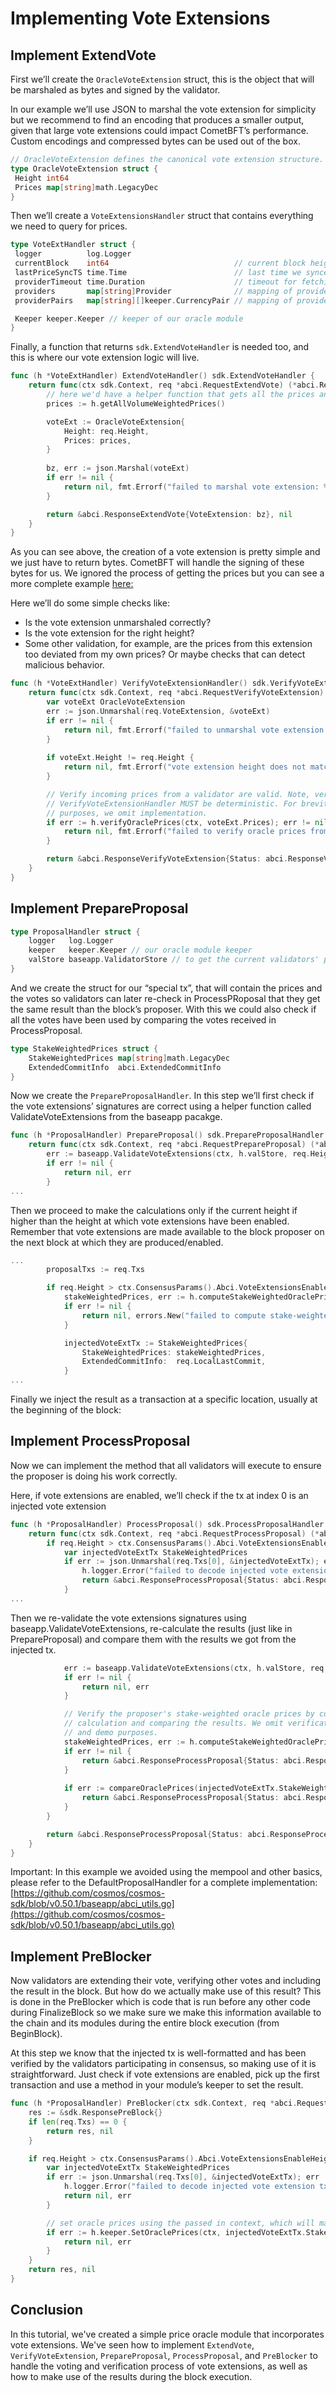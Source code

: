 # Implementing Vote Extensions

## Implement ExtendVote

First we’ll create the `OracleVoteExtension` struct, this is the object that will be marshaled as bytes and signed by the validator.

In our example we’ll use JSON to marshal the vote extension for simplicity but we recommend to find an encoding that produces a smaller output, given that large vote extensions could impact CometBFT’s performance. Custom encodings and compressed bytes can be used out of the box.

```go
// OracleVoteExtension defines the canonical vote extension structure.
type OracleVoteExtension struct {
 Height int64
 Prices map[string]math.LegacyDec
}
```

Then we’ll create a `VoteExtensionsHandler` struct that contains everything we need to query for prices.

```go
type VoteExtHandler struct {
 logger          log.Logger
 currentBlock    int64                            // current block height
 lastPriceSyncTS time.Time                        // last time we synced prices
 providerTimeout time.Duration                    // timeout for fetching prices from providers
 providers       map[string]Provider              // mapping of provider name to provider (e.g. Binance -> BinanceProvider)
 providerPairs   map[string][]keeper.CurrencyPair // mapping of provider name to supported pairs (e.g. Binance -> [ATOM/USD])

 Keeper keeper.Keeper // keeper of our oracle module
}
```

Finally, a function that returns `sdk.ExtendVoteHandler` is needed too, and this is where our vote extension logic will live.

```go
func (h *VoteExtHandler) ExtendVoteHandler() sdk.ExtendVoteHandler {
    return func(ctx sdk.Context, req *abci.RequestExtendVote) (*abci.ResponseExtendVote, error) {
        // here we'd have a helper function that gets all the prices and does a weighted average using the volume of each market
        prices := h.getAllVolumeWeightedPrices()

        voteExt := OracleVoteExtension{
            Height: req.Height,
            Prices: prices,
        }
        
        bz, err := json.Marshal(voteExt)
        if err != nil {
            return nil, fmt.Errorf("failed to marshal vote extension: %w", err)
        }

        return &abci.ResponseExtendVote{VoteExtension: bz}, nil
    }
}
```

As you can see above, the creation of a vote extension is pretty simple and we just have to return bytes. CometBFT will handle the signing of these bytes for us. We ignored the process of getting the prices but you can see a more complete example [here:](https://github.com/cosmos/sdk-tutorials/blob/master/tutorials/oracle/base/x/oracle/abci/vote_extensions.go)

Here we’ll do some simple checks like:

* Is the vote extension unmarshaled correctly?
* Is the vote extension for the right height?
* Some other validation, for example, are the prices from this extension too deviated from my own prices? Or maybe checks that can detect malicious behavior.

```go
func (h *VoteExtHandler) VerifyVoteExtensionHandler() sdk.VerifyVoteExtensionHandler {
    return func(ctx sdk.Context, req *abci.RequestVerifyVoteExtension) (*abci.ResponseVerifyVoteExtension, error) {
        var voteExt OracleVoteExtension
        err := json.Unmarshal(req.VoteExtension, &voteExt)
        if err != nil {
            return nil, fmt.Errorf("failed to unmarshal vote extension: %w", err)
        }
        
        if voteExt.Height != req.Height {
            return nil, fmt.Errorf("vote extension height does not match request height; expected: %d, got: %d", req.Height, voteExt.Height)
        }

        // Verify incoming prices from a validator are valid. Note, verification during
        // VerifyVoteExtensionHandler MUST be deterministic. For brevity and demo
        // purposes, we omit implementation.
        if err := h.verifyOraclePrices(ctx, voteExt.Prices); err != nil {
            return nil, fmt.Errorf("failed to verify oracle prices from validator %X: %w", req.ValidatorAddress, err)
        }

        return &abci.ResponseVerifyVoteExtension{Status: abci.ResponseVerifyVoteExtension_ACCEPT}, nil
    }
}
```

## Implement PrepareProposal

```go
type ProposalHandler struct {
    logger   log.Logger
    keeper   keeper.Keeper // our oracle module keeper
    valStore baseapp.ValidatorStore // to get the current validators' pubkeys
}
```

And we create the struct for our “special tx”, that will contain the prices and the votes so validators can later re-check in ProcessPRoposal that they get the same result than the block’s proposer. With this we could also check if all the votes have been used by comparing the votes received in ProcessProposal.

```go
type StakeWeightedPrices struct {
    StakeWeightedPrices map[string]math.LegacyDec
    ExtendedCommitInfo  abci.ExtendedCommitInfo
}
```

Now we create the `PrepareProposalHandler`. In this step we’ll first check if the vote extensions’ signatures are correct using a helper function called ValidateVoteExtensions from the baseapp pacakge.

```go
func (h *ProposalHandler) PrepareProposal() sdk.PrepareProposalHandler {
    return func(ctx sdk.Context, req *abci.RequestPrepareProposal) (*abci.ResponsePrepareProposal, error) {
        err := baseapp.ValidateVoteExtensions(ctx, h.valStore, req.Height, ctx.ChainID(), req.LocalLastCommit)
        if err != nil {
            return nil, err
        }
...
```

Then we proceed to make the calculations only if the current height if higher than the height at which vote extensions have been enabled. Remember that vote extensions are made available to the block proposer on the next block at which they are produced/enabled.

```go
...
        proposalTxs := req.Txs

        if req.Height > ctx.ConsensusParams().Abci.VoteExtensionsEnableHeight {
            stakeWeightedPrices, err := h.computeStakeWeightedOraclePrices(ctx, req.LocalLastCommit)
            if err != nil {
                return nil, errors.New("failed to compute stake-weighted oracle prices")
            }

            injectedVoteExtTx := StakeWeightedPrices{
                StakeWeightedPrices: stakeWeightedPrices,
                ExtendedCommitInfo:  req.LocalLastCommit,
            }
...
```

Finally we inject the result as a transaction at a specific location, usually at the beginning of the block:

## Implement ProcessProposal

Now we can implement the method that all validators will execute to ensure the proposer is doing his work correctly.

Here, if vote extensions are enabled, we’ll check if the tx at index 0 is an injected vote extension

```go
func (h *ProposalHandler) ProcessProposal() sdk.ProcessProposalHandler {
    return func(ctx sdk.Context, req *abci.RequestProcessProposal) (*abci.ResponseProcessProposal, error) {
        if req.Height > ctx.ConsensusParams().Abci.VoteExtensionsEnableHeight {
            var injectedVoteExtTx StakeWeightedPrices
            if err := json.Unmarshal(req.Txs[0], &injectedVoteExtTx); err != nil {
                h.logger.Error("failed to decode injected vote extension tx", "err", err)
                return &abci.ResponseProcessProposal{Status: abci.ResponseProcessProposal_REJECT}, nil
            }
...
```

Then we re-validate the vote extensions signatures using
baseapp.ValidateVoteExtensions, re-calculate the results (just like in PrepareProposal) and compare them with the results we got from the injected tx.

```go
            err := baseapp.ValidateVoteExtensions(ctx, h.valStore, req.Height, ctx.ChainID(), injectedVoteExtTx.ExtendedCommitInfo)
            if err != nil {
                return nil, err
            }

            // Verify the proposer's stake-weighted oracle prices by computing the same
            // calculation and comparing the results. We omit verification for brevity
            // and demo purposes.
            stakeWeightedPrices, err := h.computeStakeWeightedOraclePrices(ctx, injectedVoteExtTx.ExtendedCommitInfo)
            if err != nil {
                return &abci.ResponseProcessProposal{Status: abci.ResponseProcessProposal_REJECT}, nil
            }
            
            if err := compareOraclePrices(injectedVoteExtTx.StakeWeightedPrices, stakeWeightedPrices); err != nil {
                return &abci.ResponseProcessProposal{Status: abci.ResponseProcessProposal_REJECT}, nil
            }
        }

        return &abci.ResponseProcessProposal{Status: abci.ResponseProcessProposal_ACCEPT}, nil
    }
}
```

Important: In this example we avoided using the mempool and other basics, please refer to the DefaultProposalHandler for a complete implementation: [https://github.com/cosmos/cosmos-sdk/blob/v0.50.1/baseapp/abci_utils.go](https://github.com/cosmos/cosmos-sdk/blob/v0.50.1/baseapp/abci_utils.go)

## Implement PreBlocker

Now validators are extending their vote, verifying other votes and including the result in the block. But how do we actually make use of this result? This is done in the PreBlocker which is code that is run before any other code during FinalizeBlock so we make sure we make this information available to the chain and its modules during the entire block execution (from BeginBlock).

At this step we know that the injected tx is well-formatted and has been verified by the validators participating in consensus, so making use of it is straightforward. Just check if vote extensions are enabled, pick up the first transaction and use a method in your module’s keeper to set the result.

```go
func (h *ProposalHandler) PreBlocker(ctx sdk.Context, req *abci.RequestFinalizeBlock) (*sdk.ResponsePreBlock, error) {
    res := &sdk.ResponsePreBlock{}
    if len(req.Txs) == 0 {
        return res, nil
    }

    if req.Height > ctx.ConsensusParams().Abci.VoteExtensionsEnableHeight {
        var injectedVoteExtTx StakeWeightedPrices
        if err := json.Unmarshal(req.Txs[0], &injectedVoteExtTx); err != nil {
            h.logger.Error("failed to decode injected vote extension tx", "err", err)
            return nil, err
        }

        // set oracle prices using the passed in context, which will make these prices available in the current block
        if err := h.keeper.SetOraclePrices(ctx, injectedVoteExtTx.StakeWeightedPrices); err != nil {
            return nil, err
        }
    }
    return res, nil
}

```

## Conclusion

In this tutorial, we've created a simple price oracle module that incorporates vote extensions. We've seen how to implement `ExtendVote`, `VerifyVoteExtension`, `PrepareProposal`, `ProcessProposal`, and `PreBlocker` to handle the voting and verification process of vote extensions, as well as how to make use of the results during the block execution.
